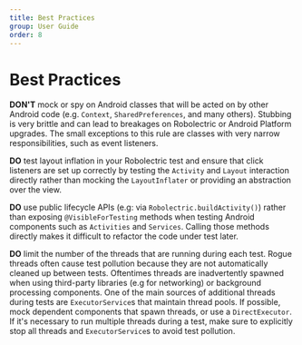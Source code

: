 ```yaml
---
title: Best Practices
group: User Guide
order: 8
---
```


# Best Practices

**DON'T** mock or spy on Android classes that will be acted on by other Android code (e.g. `Context`, `SharedPreferences`, and many others). Stubbing is very brittle and can lead to breakages on Robolectric or Android Platform upgrades. The small exceptions to this rule are classes with very narrow responsibilities, such as event listeners.

**DO** test layout inflation in your Robolectric test and ensure that click listeners are set up correctly by testing the `Activity` and `Layout` interaction directly rather than mocking the `LayoutInflater` or providing an abstraction over the view.

**DO** use public lifecycle APIs (e.g: via `Robolectric.buildActivity()`) rather than exposing `@VisibleForTesting` methods when testing Android components such as `Activities` and `Services`. Calling those methods directly makes it difficult to refactor the code under test later.

**DO** limit the number of the threads that are running during each test. Rogue threads often cause test pollution because they are not automatically cleaned up between tests. Oftentimes threads are inadvertently spawned when using third-party libraries (e.g for networking) or background processing components. One of the main sources of additional threads during tests are `ExecutorService`s that maintain thread pools. If possible, mock dependent components that spawn threads, or use a `DirectExecutor`. If it's necessary to run multiple threads during a test, make sure to explicitly stop all threads and `ExecutorService`s to avoid test pollution.
